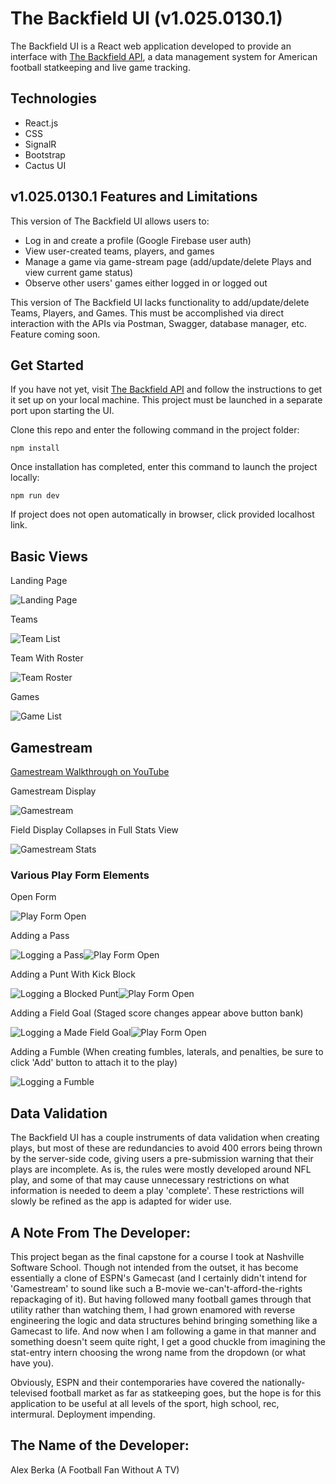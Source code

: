# The Backfield UI (v1.025.0130.1)

The Backfield UI is a React web application developed to provide an interface with [The Backfield API](https://github.com/alexberka/the-backfield), a data management system for American football statkeeping and live game tracking.

## Technologies

- React.js
- CSS
- SignalR
- Bootstrap
- Cactus UI

## v1.025.0130.1 Features and Limitations

This version of The Backfield UI allows users to:
- Log in and create a profile (Google Firebase user auth)
- View user-created teams, players, and games
- Manage a game via game-stream page (add/update/delete Plays and view current game status)
- Observe other users' games either logged in or logged out

This version of The Backfield UI lacks functionality to add/update/delete Teams, Players, and Games. This must be accomplished via direct interaction with the APIs via Postman, Swagger, database manager, etc. Feature coming soon.

## Get Started
If you have not yet, visit [The Backfield API](https://github.com/alexberka/the-backfield) and follow the instructions to get it set up on your local machine. This project must be launched in a separate port upon starting the UI.

Clone this repo and enter the following command in the project folder:

```
npm install
```

Once installation has completed, enter this command to launch the project locally:

```
npm run dev
```

If project does not open automatically in browser, click provided localhost link.

## Basic Views

<p>Landing Page</p>

![Landing Page](/public/images/Backfield%20Landing%20Page.png)


<p>Teams</p>

![Team List](/public/images/Backfield%20Team%20List.png)


<p>Team With Roster</p>

![Team Roster](/public/images/Backfield%20Team%20Roster.png)


<p>Games</p>

![Game List](/public/images/Backfield%20Game%20List.png)

## Gamestream

[Gamestream Walkthrough on YouTube](https://youtu.be/BaaFOEkmAuc)


<p>Gamestream Display</p>

![Gamestream](/public/images/Backfield%20Gamestream.png)


<p>Field Display Collapses in Full Stats View</p>

![Gamestream Stats](/public/images/Backfield%20Gamestream%20Open%20Stats.png)

### Various Play Form Elements

<p>Open Form</p>

![Play Form Open](/public/images/Backfield%20Play%20Form.png)


<p>Adding a Pass</p>

![Logging a Pass](/public/images/Backfield%20Pass%20Form.png)![Play Form Open](/public/images/Backfield%20Play%20Form.png)


<p>Adding a Punt With Kick Block</p>

![Logging a Blocked Punt](/public/images/Backfield%20Punt%20Form%20Block.png)![Play Form Open](/public/images/Backfield%20Play%20Form.png)


<p>Adding a Field Goal (Staged score changes appear above button bank)</p>

![Logging a Made Field Goal](/public/images/Backfield%20Field%20Goal%20Form%20Good.png)![Play Form Open](/public/images/Backfield%20Play%20Form.png)


<p>Adding a Fumble (When creating fumbles, laterals, and penalties, be sure to click 'Add' button to attach it to the play)</p>

![Logging a Fumble](/public/images/Backfield%20Fumble%20Creator.png)

## Data Validation

The Backfield UI has a couple instruments of data validation when creating plays, but most of these are redundancies to avoid 400 errors being thrown by the server-side code, giving users a pre-submission warning that their plays are incomplete. As is, the rules were mostly developed around NFL play, and some of that may cause unnecessary restrictions on what information is needed to deem a play 'complete'. These restrictions will slowly be refined as the app is adapted for wider use.

## A Note From The Developer:

This project began as the final capstone for a course I took at Nashville Software School. Though not intended from the outset, it has become essentially a clone of ESPN's Gamecast (and I certainly didn't intend for 'Gamestream' to sound like such a B-movie we-can't-afford-the-rights repackaging of it). But having followed many football games through that utility rather than watching them, I had grown enamored with reverse engineering the logic and data structures behind bringing something like a Gamecast to life. And now when I am following a game in that manner and something doesn't seem quite right, I get a good chuckle from imagining the stat-entry intern choosing the wrong name from the dropdown (or what have you).

Obviously, ESPN and their contemporaries have covered the nationally-televised football market as far as statkeeping goes, but the hope is for this application to be useful at all levels of the sport, high school, rec, intermural. Deployment impending.

## The Name of the Developer:

Alex Berka (A Football Fan Without A TV)
